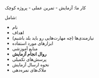کار ما: آزمایش - تمرین عملی - پروژه کوچک


شامل:
- نام
- اهداف
- نیازمندی‌ها (چه مهارت‌هایی رو باید بلد باشیم)
- ابزارهای مورد استفاده
- منابع آموزشی
- **روال انجام آزمایش**
- پرسش‌های تکمیلی
- نحوه ارسال آزمایش
- ملاک‌های نمره‌دهی
